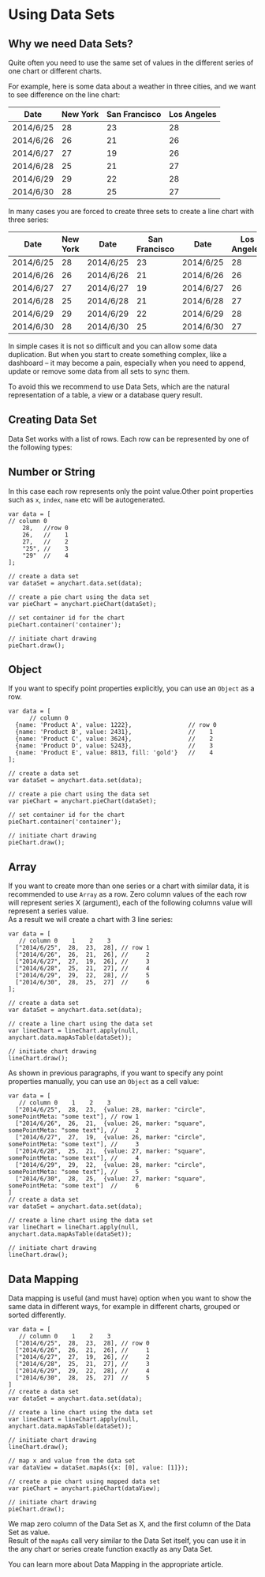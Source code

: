 # Using Data Sets

## Why we need Data Sets?

Quite often you need to use the same set of values in the different series of one chart or different charts.

For example, here is some data about a weather in three cities, and we want to see difference on the line chart:

|   Date    |  New York |   San Francisco|   Los Angeles |
|--- | --- | --- | --- |
| 2014/6/25 |    28     |       23       |      28       |
| 2014/6/26 |    26     |       21       |      26       |
| 2014/6/27 |    27     |       19       |      26       |
| 2014/6/28 |    25     |       21       |      27       |
| 2014/6/29 |    29     |       22       |      28       |
| 2014/6/30 |    28     |       25       |      27       |

In many cases you are forced to create three sets to create a line chart with three series:

|   Date |     New York    |    Date   |   San Francisco    |    Date   |   Los Angeles |
|--- | --- | --- | --- | --- | --- |
| 2014/6/25 |    28    | 2014/6/25 |      23       | 2014/6/25 |     28      |
| 2014/6/26 |    26    | 2014/6/26 |      21       | 2014/6/26 |     26      |
| 2014/6/27 |    27    | 2014/6/27 |      19       | 2014/6/27 |     26      |
| 2014/6/28 |    25    | 2014/6/28 |      21       | 2014/6/28 |     27      |
| 2014/6/29 |    29    | 2014/6/29 |      22       | 2014/6/29 |     28      |
| 2014/6/30 |    28    | 2014/6/30 |      25       | 2014/6/30 |     27      | 

In simple cases it is not so difficult and you can allow some data duplication. But when you start to create something complex, like a dashboard – it may become a pain, especially when you need to append, update or remove some data from all sets to sync them.  

To avoid this we recommend to use Data Sets, which are the natural representation of a table, a view or a database query result.

## Creating Data Set

Data Set works with a list of rows. Each row can be represented by one of the following types: 

## Number or String  

In this case each row represents only the point value.Other point properties such as `x`, `index`, `name` etc will be autogenerated.

```
var data = [
// column 0
    28,   //row 0
    26,   //    1
    27,   //    2
    "25", //    3
    "29"  //    4
];

// create a data set  
var dataSet = anychart.data.set(data);

// create a pie chart using the data set
var pieChart = anychart.pieChart(dataSet);  

// set container id for the chart  
pieChart.container('container');

// initiate chart drawing
pieChart.draw();
```
## Object

If you want to specify point properties explicitly, you can use an `Object` as a row.  

```
var data = [
      // column 0
  {name: 'Product A', value: 1222},                // row 0
  {name: 'Product B', value: 2431},                //    1
  {name: 'Product C', value: 3624},                //    2
  {name: 'Product D', value: 5243},                //    3
  {name: 'Product E', value: 8813, fill: 'gold'}   //    4
];

// create a data set
var dataSet = anychart.data.set(data);

// create a pie chart using the data set 
var pieChart = anychart.pieChart(dataSet);

// set container id for the chart
pieChart.container('container');

// initiate chart drawing
pieChart.draw();
```

## Array

If you want to create more than one series or a chart with similar data, it is recommended to use `Array` as a row. Zero column values of the each row will represent series X (argument), each of the following columns value will  represent a series value.  
As a result we will create a chart with 3 line series:  
```
var data = [ 
   // column 0    1    2    3
  ["2014/6/25",  28,  23,  28], // row 1
  ["2014/6/26",  26,  21,  26], //     2
  ["2014/6/27",  27,  19,  26], //     3
  ["2014/6/28",  25,  21,  27], //     4
  ["2014/6/29",  29,  22,  28], //     5
  ["2014/6/30",  28,  25,  27]  //     6
];

// create a data set
var dataSet = anychart.data.set(data);

// create a line chart using the data set 
var lineChart = lineChart.apply(null, anychart.data.mapAsTable(dataSet));

// initiate chart drawing
lineChart.draw();
```
As shown in previous paragraphs, if you want to specify any point properties manually, you can use an `Object` as a cell value:
```
var data = [ 
   // column 0    1    2    3
  ["2014/6/25",  28,  23,  {value: 28, marker: "circle", somePointMeta: "some text"], // row 1
  ["2014/6/26",  26,  21,  {value: 26, marker: "square", somePointMeta: "some text"], //     2
  ["2014/6/27",  27,  19,  {value: 26, marker: "circle", somePointMeta: "some text"], //     3
  ["2014/6/28",  25,  21,  {value: 27, marker: "square", somePointMeta: "some text"], //     4
  ["2014/6/29",  29,  22,  {value: 28, marker: "circle", somePointMeta: "some text"], //     5
  ["2014/6/30",  28,  25,  {value: 27, marker: "square", somePointMeta: "some text"]  //     6
]
// create a data set
var dataSet = anychart.data.set(data);

// create a line chart using the data set 
var lineChart = lineChart.apply(null, anychart.data.mapAsTable(dataSet));

// initiate chart drawing
lineChart.draw();
```

## Data Mapping

Data mapping is useful (and must have) option when you want to show the same data in different ways, for example in different charts, grouped or sorted differently.

```
var data = [ 
   // column 0    1    2    3
  ["2014/6/25",  28,  23,  28], // row 0
  ["2014/6/26",  26,  21,  26], //     1
  ["2014/6/27",  27,  19,  26], //     2
  ["2014/6/28",  25,  21,  27], //     3
  ["2014/6/29",  29,  22,  28], //     4
  ["2014/6/30",  28,  25,  27]  //     5
]
// create a data set
var dataSet = anychart.data.set(data);

// create a line chart using the data set 
var lineChart = lineChart.apply(null, anychart.data.mapAsTable(dataSet));

// initiate chart drawing
lineChart.draw();

// map x and value from the data set
var dataView = dataSet.mapAs({x: [0], value: [1]});

// create a pie chart using mapped data set 
var pieChart = anychart.pieChart(dataView);

// initiate chart drawing
pieChart.draw();
```

We map zero column of the Data Set as X, and the first column of the Data Set as value.  
Result of the `mapAs` call very similar to the Data Set itself, you can use it in the any chart or series create function exactly as any Data Set.  

You can learn more about Data Mapping in the appropriate article.